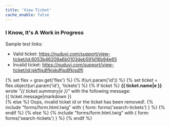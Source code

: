 ```yaml
---
title: 'View Ticket'
cache_enable: false
---
```


### I Know, It's A Work in Progress

Sample test links:  
* Valid ticket: https://nuduvi.com/support/view-ticket/id:6053b46209a6b0103deb591d16b94e65  
* Invalid ticket: https://nuduvi.com/support/view-ticket/id:jskfljsdlfkjskdfjsdlfkjsdlfj  


{% set flex = grav.get('flex') %}
{% if(uri.param('id')) %}
  {% set ticket = flex.object(uri.param('id'), 'tickets') %}
  {% if ticket %}
    **{{ ticket.name|e }}** wrote _"{{ ticket.summary|e }}"_ with the following message:  
    {{ ticket.message|markdown }}  
  {% else %}
    Oops, invalid ticket id or the ticket has been removed!.
      {% include "forms/form.html.twig" with { form: forms('search-tickets') } %}
  {% endif %}
{% else %}
  {% include "forms/form.html.twig" with { form: forms('search-tickets') } %}
{% endif %}